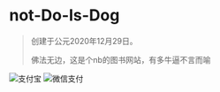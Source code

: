 # not-Do-Is-Dog

> 创建于公元2020年12月29日。
>
>佛法无边，这是个nb的图书网站，有多牛逼不言而喻



![支付宝](https://pic.baike.soso.com/ugc/baikepic2/0/ori-20190527152010-624924400_jpg_409_571_35597.jpg/800)
![微信支付](https://pic.baike.soso.com/ugc/baikepic2/0/ori-20191128173450-810857689_jpg_360_435_15619.jpg/800)


